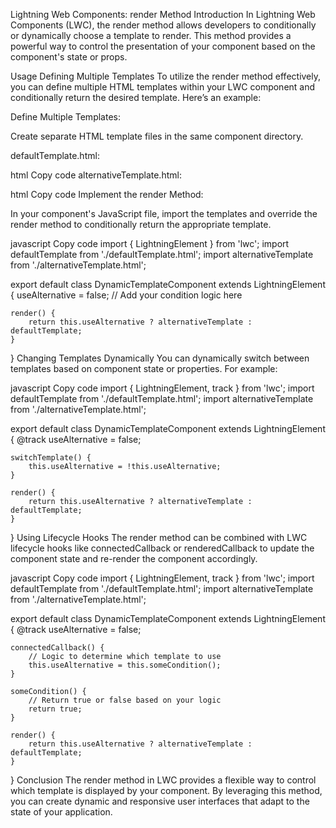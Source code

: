 Lightning Web Components: render Method
Introduction
In Lightning Web Components (LWC), the render method allows developers to conditionally or dynamically choose a template to render. This method provides a powerful way to control the presentation of your component based on the component's state or props.

Usage
Defining Multiple Templates
To utilize the render method effectively, you can define multiple HTML templates within your LWC component and conditionally return the desired template. Here’s an example:

Define Multiple Templates:

Create separate HTML template files in the same component directory.

defaultTemplate.html:

html
Copy code
<template>
    <h1>Default Template</h1>
</template>
alternativeTemplate.html:

html
Copy code
<template>
    <h1>Alternative Template</h1>
</template>
Implement the render Method:

In your component's JavaScript file, import the templates and override the render method to conditionally return the appropriate template.

javascript
Copy code
import { LightningElement } from 'lwc';
import defaultTemplate from './defaultTemplate.html';
import alternativeTemplate from './alternativeTemplate.html';

export default class DynamicTemplateComponent extends LightningElement {
    useAlternative = false; // Add your condition logic here

    render() {
        return this.useAlternative ? alternativeTemplate : defaultTemplate;
    }
}
Changing Templates Dynamically
You can dynamically switch between templates based on component state or properties. For example:

javascript
Copy code
import { LightningElement, track } from 'lwc';
import defaultTemplate from './defaultTemplate.html';
import alternativeTemplate from './alternativeTemplate.html';

export default class DynamicTemplateComponent extends LightningElement {
    @track useAlternative = false;

    switchTemplate() {
        this.useAlternative = !this.useAlternative;
    }

    render() {
        return this.useAlternative ? alternativeTemplate : defaultTemplate;
    }
}
Using Lifecycle Hooks
The render method can be combined with LWC lifecycle hooks like connectedCallback or renderedCallback to update the component state and re-render the component accordingly.

javascript
Copy code
import { LightningElement, track } from 'lwc';
import defaultTemplate from './defaultTemplate.html';
import alternativeTemplate from './alternativeTemplate.html';

export default class DynamicTemplateComponent extends LightningElement {
    @track useAlternative = false;

    connectedCallback() {
        // Logic to determine which template to use
        this.useAlternative = this.someCondition();
    }

    someCondition() {
        // Return true or false based on your logic
        return true;
    }

    render() {
        return this.useAlternative ? alternativeTemplate : defaultTemplate;
    }
}
Conclusion
The render method in LWC provides a flexible way to control which template is displayed by your component. By leveraging this method, you can create dynamic and responsive user interfaces that adapt to the state of your application.
